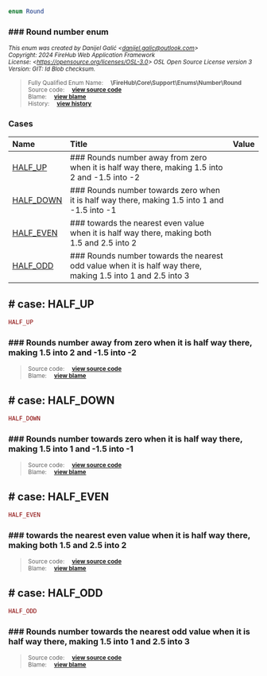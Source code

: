 ```php
enum Round
```













### ### Round number enum



<sub>_This enum was created by Danijel Galić &lt;danijel.galic@outlook.com&gt;_</sub><br/><sub>_Copyright: 2024 FireHub Web Application Framework_</sub><br/><sub>_License: &lt;https://opensource.org/licenses/OSL-3.0&gt; OSL Open Source License version 3_</sub><br/><sub>_Version: GIT: $Id$ Blob checksum._</sub>

><sub>Fully Qualified Enum Name:  **\FireHub\Core\Support\Enums\Number\Round**</sub><br/>
    <sub>Source code:  **[view source code](https://github.com/The-FireHub-Project/Core/blob/develop-pre-alpha-m1/src/support/enums/number/firehub.Round.php#L21)**</sub><br/>
        <sub>Blame:  **[view blame](https://github.com/The-FireHub-Project/Core/blame/develop-pre-alpha-m1/src/support/enums/number/firehub.Round.php)**</sub><br/>
        <sub>History:  **[view history](https://github.com/The-FireHub-Project/Core/commits/develop-pre-alpha-m1/src/support/enums/number/firehub.Round.php)**</sub>


### Cases
| Name | Title | Value |
|:-----|:------|:------|
|<a href="#half_up">HALF_UP</a>|### Rounds number away from zero when it is half way there, making 1.5 into 2 and -1.5 into -2||
|<a href="#half_down">HALF_DOWN</a>|### Rounds number towards zero when it is half way there, making 1.5 into 1 and -1.5 into -1||
|<a href="#half_even">HALF_EVEN</a>|### towards the nearest even value when it is half way there, making both 1.5 and 2.5 into 2||
|<a href="#half_odd">HALF_ODD</a>|### Rounds number towards the nearest odd value when it is half way there, making 1.5 into 1 and 2.5 into 3||

<h2><a name="half_up"># case: HALF_UP</a></h2>

```php
HALF_UP
```







### ### Rounds number away from zero when it is half way there, making 1.5 into 2 and -1.5 into -2



><sub>Source code:  **[view source code](https://github.com/The-FireHub-Project/Core/blob/develop-pre-alpha-m1/src/support/enums/number/firehub.Round.php#L27)**</sub><br/>
        <sub>Blame:  **[view blame](https://github.com/The-FireHub-Project/Core/blame/develop-pre-alpha-m1/src/support/enums/number/firehub.Round.php#L27)**</sub>
<h2><a name="half_down"># case: HALF_DOWN</a></h2>

```php
HALF_DOWN
```







### ### Rounds number towards zero when it is half way there, making 1.5 into 1 and -1.5 into -1



><sub>Source code:  **[view source code](https://github.com/The-FireHub-Project/Core/blob/develop-pre-alpha-m1/src/support/enums/number/firehub.Round.php#L33)**</sub><br/>
        <sub>Blame:  **[view blame](https://github.com/The-FireHub-Project/Core/blame/develop-pre-alpha-m1/src/support/enums/number/firehub.Round.php#L33)**</sub>
<h2><a name="half_even"># case: HALF_EVEN</a></h2>

```php
HALF_EVEN
```







### ### towards the nearest even value when it is half way there, making both 1.5 and 2.5 into 2



><sub>Source code:  **[view source code](https://github.com/The-FireHub-Project/Core/blob/develop-pre-alpha-m1/src/support/enums/number/firehub.Round.php#L39)**</sub><br/>
        <sub>Blame:  **[view blame](https://github.com/The-FireHub-Project/Core/blame/develop-pre-alpha-m1/src/support/enums/number/firehub.Round.php#L39)**</sub>
<h2><a name="half_odd"># case: HALF_ODD</a></h2>

```php
HALF_ODD
```







### ### Rounds number towards the nearest odd value when it is half way there, making 1.5 into 1 and 2.5 into 3



><sub>Source code:  **[view source code](https://github.com/The-FireHub-Project/Core/blob/develop-pre-alpha-m1/src/support/enums/number/firehub.Round.php#L45)**</sub><br/>
        <sub>Blame:  **[view blame](https://github.com/The-FireHub-Project/Core/blame/develop-pre-alpha-m1/src/support/enums/number/firehub.Round.php#L45)**</sub>